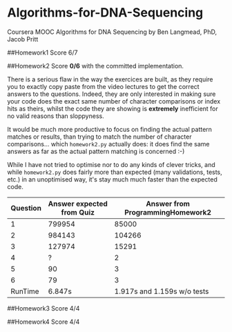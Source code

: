# Algorithms-for-DNA-Sequencing
Coursera MOOC Algorithms for DNA Sequencing by Ben Langmead, PhD, Jacob Pritt

##Homework1
Score 6/7

##Homework2
Score **0/6** with the committed implementation.

There is a serious flaw in the way the exercices are built, as they require you to exactly copy paste
from the video lectures to get the correct answers to the questions. Indeed, they are only interested in
making sure your code does the exact same number of character comparisons or index hits as theirs, whilst 
the code they are showing is **extremely** inefficient for no valid reasons than sloppyness.

It would be much more productive to focus on finding the actual pattern matches or results, than trying to match 
the number of character comparisons... which `homework2.py` actually does: it does find the same answers as far as
the actual pattern matching is concerned :-)

While I have not tried to optimise nor to do any kinds of clever tricks, and while `homework2.py` does fairly more 
than expected (many validations, tests, etc.) in an unoptimised way, it's stay much much faster than the expected code. 

Question | Answer expected from Quiz | Answer from ProgrammingHomework2
-------- | --------------------------| ---------------------------------
1        |  799954                   |    85000
2        |  984143                   |   104266
3        |  127974                   |    15291
4        |   ?                       |       2
5        |  90                       |       3
6        |  79                       |       3
RunTime  |  6.847s                   |  1.917s and 1.159s w/o tests

##Homework3
Score 4/4

##Homework4
Score 4/4
